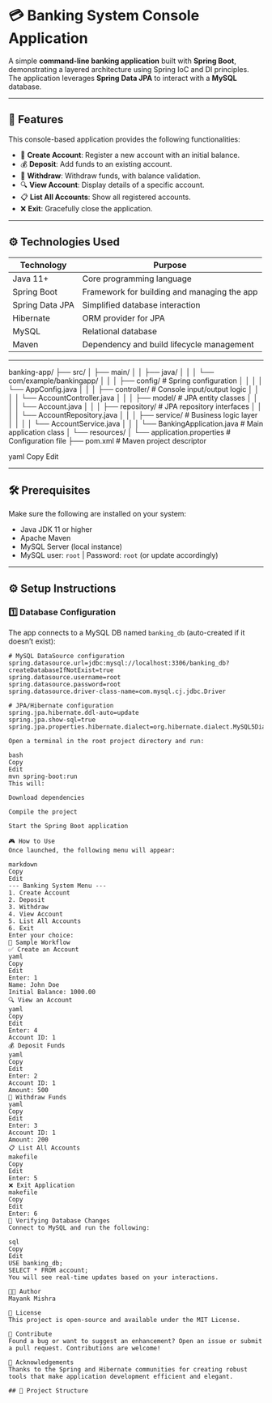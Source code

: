 # 💳 Banking System Console Application

A simple **command-line banking application** built with **Spring Boot**, demonstrating a layered architecture using Spring IoC and DI principles. The application leverages **Spring Data JPA** to interact with a **MySQL** database.

---

## 🚀 Features

This console-based application provides the following functionalities:

- 🏦 **Create Account**: Register a new account with an initial balance.
- 💰 **Deposit**: Add funds to an existing account.
- 💸 **Withdraw**: Withdraw funds, with balance validation.
- 🔍 **View Account**: Display details of a specific account.
- 📋 **List All Accounts**: Show all registered accounts.
- ❌ **Exit**: Gracefully close the application.

---

## ⚙️ Technologies Used

| Technology     | Purpose                                       |
|----------------|-----------------------------------------------|
| Java 11+       | Core programming language                     |
| Spring Boot    | Framework for building and managing the app   |
| Spring Data JPA| Simplified database interaction               |
| Hibernate      | ORM provider for JPA                          |
| MySQL          | Relational database                           |
| Maven          | Dependency and build lifecycle management     |

---
banking-app/
├── src/
│ ├── main/
│ │ ├── java/
│ │ │ └── com/example/bankingapp/
│ │ │ ├── config/ # Spring configuration
│ │ │ │ └── AppConfig.java
│ │ │ ├── controller/ # Console input/output logic
│ │ │ │ └── AccountController.java
│ │ │ ├── model/ # JPA entity classes
│ │ │ │ └── Account.java
│ │ │ ├── repository/ # JPA repository interfaces
│ │ │ │ └── AccountRepository.java
│ │ │ ├── service/ # Business logic layer
│ │ │ │ └── AccountService.java
│ │ │ └── BankingApplication.java # Main application class
│ └── resources/
│ └── application.properties # Configuration file
├── pom.xml # Maven project descriptor

yaml
Copy
Edit


---

## 🛠️ Prerequisites

Make sure the following are installed on your system:

- Java JDK 11 or higher
- Apache Maven
- MySQL Server (local instance)
- MySQL user: `root` | Password: `root` (or update accordingly)

---

## ⚙️ Setup Instructions

### 1️⃣ Database Configuration

The app connects to a MySQL DB named `banking_db` (auto-created if it doesn’t exist):

```properties
# MySQL DataSource configuration
spring.datasource.url=jdbc:mysql://localhost:3306/banking_db?createDatabaseIfNotExist=true
spring.datasource.username=root
spring.datasource.password=root
spring.datasource.driver-class-name=com.mysql.cj.jdbc.Driver

# JPA/Hibernate configuration
spring.jpa.hibernate.ddl-auto=update
spring.jpa.show-sql=true
spring.jpa.properties.hibernate.dialect=org.hibernate.dialect.MySQL5Dialect

Open a terminal in the root project directory and run:

bash
Copy
Edit
mvn spring-boot:run
This will:

Download dependencies

Compile the project

Start the Spring Boot application

🎮 How to Use
Once launched, the following menu will appear:

markdown
Copy
Edit
--- Banking System Menu ---
1. Create Account
2. Deposit
3. Withdraw
4. View Account
5. List All Accounts
6. Exit
Enter your choice:
📌 Sample Workflow
✅ Create an Account
yaml
Copy
Edit
Enter: 1
Name: John Doe
Initial Balance: 1000.00
🔍 View an Account
yaml
Copy
Edit
Enter: 4
Account ID: 1
💰 Deposit Funds
yaml
Copy
Edit
Enter: 2
Account ID: 1
Amount: 500
💸 Withdraw Funds
yaml
Copy
Edit
Enter: 3
Account ID: 1
Amount: 200
📋 List All Accounts
makefile
Copy
Edit
Enter: 5
❌ Exit Application
makefile
Copy
Edit
Enter: 6
🧪 Verifying Database Changes
Connect to MySQL and run the following:

sql
Copy
Edit
USE banking_db;
SELECT * FROM account;
You will see real-time updates based on your interactions.

🧑‍💻 Author
Mayank Mishra

📄 License
This project is open-source and available under the MIT License.

🌟 Contribute
Found a bug or want to suggest an enhancement? Open an issue or submit a pull request. Contributions are welcome!

📌 Acknowledgements
Thanks to the Spring and Hibernate communities for creating robust tools that make application development efficient and elegant.

## 📂 Project Structure

